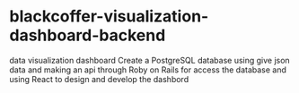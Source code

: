 # blackcoffer-visualization-dashboard-backend
data visualization dashboard Create a PostgreSQL database using give json data and making an api through Roby on Rails for access the database and using React to design and develop the dashbord
